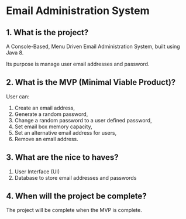 # Email Administration System

## 1. What is the project?

A Console-Based, Menu Driven Email Administration System, built using Java 8.

Its purpose is manage user email addresses and password.

## 2. What is the MVP (Minimal Viable Product)?

User can: 

1. Create an email address, 
2. Generate a random password, 
3. Change a random password to a user defined password, 
4. Set email box memory capacity,
5. Set an alternative email address for users,
6. Remove an email address.

## 3. What are the nice to haves?

1. User Interface (UI)
2. Database to store email addresses and passwords

## 4. When will the project be complete?

The project will be complete when the MVP is complete.
